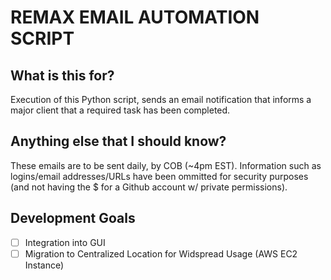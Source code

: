 # REMAX EMAIL AUTOMATION SCRIPT

## What is this for?

Execution of this Python script, sends an email notification that informs a major client that a required task has been completed.

## Anything else that I should know?

These emails are to be sent daily, by COB (~4pm EST). Information such as logins/email addresses/URLs have been ommitted for security purposes (and not having the $ for a Github account w/ private permissions). 

## Development Goals 

* [ ] Integration into GUI 
* [ ] Migration to Centralized Location for Widspread Usage (AWS EC2 Instance)  
